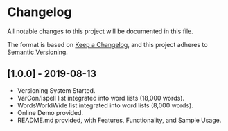 # Changelog
All notable changes to this project will be documented in this file.

The format is based on [Keep a Changelog](https://keepachangelog.com/en/1.0.0/),
and this project adheres to [Semantic Versioning](https://semver.org/spec/v2.0.0.html).

## [1.0.0] - 2019-08-13
- Versioning System Started.
- VarCon/Ispell list integrated into word lists (18,000 words).
- WordsWorldWide list integrated into word lists (8,000 words).
- Online Demo provided.
- README.md provided, with Features, Functionality, and Sample Usage.
